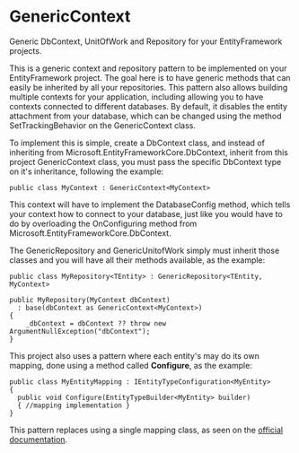 # GenericContext
Generic DbContext, UnitOfWork and Repository for your EntityFramework projects.

This is a generic context and repository pattern to be implemented on your EntityFramework project.
The goal here is to have generic methods that can easily be inherited by all your repositories. This pattern also allows building multiple contexts for your application, including allowing you to have contexts connected to different databases.
By default, it disables the entity attachment from your database, which can be changed using the method SetTrackingBehavior on the GenericContext class.

To implement this is simple, create a DbContext class, and instead of inheriting from Microsoft.EntityFrameworkCore.DbContext, inherit from this project GenericContext class, you must pass the specific DbContext type on it's inheritance, following the example:

```
public class MyContext : GenericContext<MyContext>
```

This context will have to implement the DatabaseConfig method, which tells your context how to connect to your database, just like you would have to do by overloading the OnConfiguring method from Microsoft.EntityFrameworkCore.DbContext.

The GenericRepository and GenericUnitofWork simply must inherit those classes and you will have all their methods available, as the example:

```
public class MyRepository<TEntity> : GenericRepository<TEntity, MyContext>

public MyRepository(MyContext dbContext)
  : base(dbContext as GenericContext<MyContext>)
{
    _dbContext = dbContext ?? throw new ArgumentNullException("dbContext");
}
```
This project also uses a pattern where each entity's may do its own mapping, done using a method called **Configure**, as the example:

```
public class MyEntityMapping : IEntityTypeConfiguration<MyEntity>
{
  public void Configure(EntityTypeBuilder<MyEntity> builder)
  { //mapping implementation }
}
```

This pattern replaces using a single mapping class, as seen on the [official documentation](https://docs.microsoft.com/en-us/ef/core/modeling/relational/columns).
